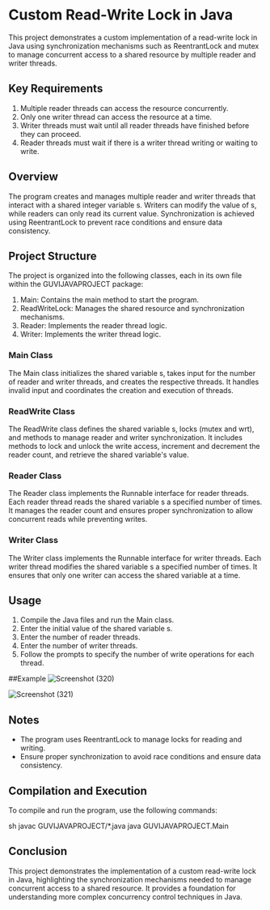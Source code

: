 # Custom Read-Write Lock in Java

This project demonstrates a custom implementation of a read-write lock in Java using synchronization mechanisms such as ReentrantLock and mutex to manage concurrent access to a shared resource by multiple reader and writer threads.

## Key Requirements

1. Multiple reader threads can access the resource concurrently.
2. Only one writer thread can access the resource at a time.
3. Writer threads must wait until all reader threads have finished before they can proceed.
4. Reader threads must wait if there is a writer thread writing or waiting to write.

## Overview

The program creates and manages multiple reader and writer threads that interact with a shared integer variable s. Writers can modify the value of s, while readers can only read its current value. Synchronization is achieved using ReentrantLock to prevent race conditions and ensure data consistency.

## Project Structure

The project is organized into the following classes, each in its own file within the GUVIJAVAPROJECT package:

1. Main: Contains the main method to start the program.
2. ReadWriteLock: Manages the shared resource and synchronization mechanisms.
3. Reader: Implements the reader thread logic.
4. Writer: Implements the writer thread logic.

### Main Class

The Main class initializes the shared variable s, takes input for the number of reader and writer threads, and creates the respective threads. It handles invalid input and coordinates the creation and execution of threads.

### ReadWrite Class

The ReadWrite class defines the shared variable s, locks (mutex and wrt), and methods to manage reader and writer synchronization. It includes methods to lock and unlock the write access, increment and decrement the reader count, and retrieve the shared variable's value.

### Reader Class

The Reader class implements the Runnable interface for reader threads. Each reader thread reads the shared variable s a specified number of times. It manages the reader count and ensures proper synchronization to allow concurrent reads while preventing writes.

### Writer Class

The Writer class implements the Runnable interface for writer threads. Each writer thread modifies the shared variable s a specified number of times. It ensures that only one writer can access the shared variable at a time.

## Usage

1. Compile the Java files and run the Main class.
2. Enter the initial value of the shared variable s.
3. Enter the number of reader threads.
4. Enter the number of writer threads.
5. Follow the prompts to specify the number of  write operations for each thread.

##Example
![Screenshot (320)](https://github.com/shankarchilla61/ReaderWriter/assets/111522892/78cb7351-2777-4a37-b0e0-4cc41472f558)

![Screenshot (321)](https://github.com/shankarchilla61/ReaderWriter/assets/111522892/aec293f7-3027-472c-b642-61d2c7c032ed)



## Notes

- The program uses ReentrantLock to manage locks for reading and writing.
- Ensure proper synchronization to avoid race conditions and ensure data consistency.

## Compilation and Execution

To compile and run the program, use the following commands:

sh
javac GUVIJAVAPROJECT/*.java
java GUVIJAVAPROJECT.Main


## Conclusion

This project demonstrates the implementation of a custom read-write lock in Java, highlighting the synchronization mechanisms needed to manage concurrent access to a shared resource. It provides a foundation for understanding more complex concurrency control techniques in Java.
